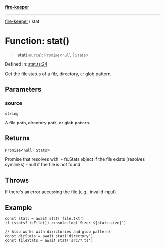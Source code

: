 [**fire-keeper**](../README.md)

***

[fire-keeper](../README.md) / stat

# Function: stat()

> **stat**(`source`): `Promise`\<`null` \| `Stats`\>

Defined in: [stat.ts:24](https://github.com/phonowell/fire-keeper/blob/main/src/stat.ts#L24)

Get the file status of a file, directory, or glob pattern.

## Parameters

### source

`string`

A file path, directory path, or glob pattern.

## Returns

`Promise`\<`null` \| `Stats`\>

Promise that resolves with:
         - fs.Stats object if the file exists (resolves symlinks)
         - null if the file is not found

## Throws

If there's an error accessing the file (e.g., invalid input)

## Example

```
const stats = await stat('file.txt')
if (stats?.isFile()) console.log(`Size: ${stats.size}`)

// Also works with directories and glob patterns
const dirStats = await stat('directory')
const fileStats = await stat('src/*.ts')
```
